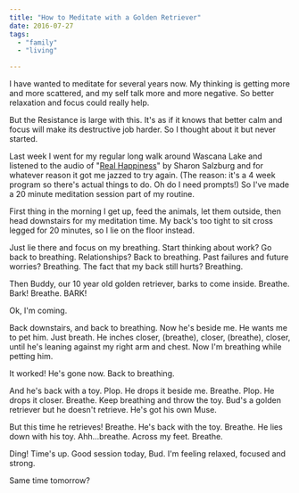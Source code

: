```yaml
---
title: "How to Meditate with a Golden Retriever"
date: 2016-07-27
tags:
  - "family"
  - "living"

---
```



I have wanted to meditate for several years now. My thinking is getting more and more scattered, and my self talk more and more negative. So better relaxation and focus could really help.

But the Resistance is large with this. It's as if it knows that better calm and focus will make its destructive job harder. So I thought about it but never started.

Last week I went for my regular long walk around Wascana Lake and listened to the audio of "[Real Happiness](http://www.audible.com/pd/Self-Development/Real-Happiness-Audiobook/B005402IGK)" by Sharon Salzburg and for whatever reason it got me jazzed to try again. (The reason: it's a 4 week program so there's actual things to do. Oh do I need prompts!) So I've made a 20 minute meditation session part of my routine.

First thing in the morning I get up, feed the animals, let them outside, then head downstairs for my meditation time. My back's too tight to sit cross legged for 20 minutes, so I lie on the floor instead.

Just lie there and focus on my breathing. Start thinking about work? Go back to breathing. Relationships? Back to breathing. Past failures and future worries? Breathing. The fact that my back still hurts? Breathing.

Then Buddy, our 10 year old golden retriever, barks to come inside. Breathe. Bark! Breathe. BARK!

Ok, I'm coming.

Back downstairs, and back to breathing. Now he's beside me. He wants me to pet him. Just breath. He inches closer, (breathe), closer, (breathe), closer, until he's leaning against my right arm and chest. Now I'm breathing while petting him.

It worked! He's gone now. Back to breathing.

And he's back with a toy. Plop. He drops it beside me. Breathe. Plop. He drops it closer. Breathe. Keep breathing and throw the toy. Bud's a golden retriever but he doesn't retrieve. He's got his own Muse.

But this time he retrieves! Breathe. He's back with the toy. Breathe. He lies down with his toy. Ahh...breathe. Across my feet. Breathe.

Ding! Time's up. Good session today, Bud. I'm feeling relaxed, focused and strong.

Same time tomorrow?
